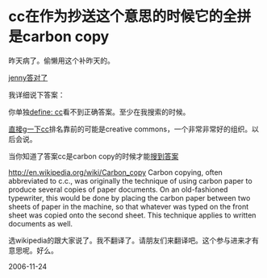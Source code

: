 # cc在作为抄送这个意思的时候它的全拼是carbon copy

昨天病了。偷懒用这个补昨天的。

[jenny答对了](http://pengyou.rijiben.org/node/811#comment-965)

我详细说下答案：

你单独[define: cc](http://www.google.com/search?hs=BpS&hl=en&lr=&newwindow=1&client=firefox-a&rls=org.mozilla%3Aen-US%3Aofficial&q=define%3A+cc+&btnG=Search)看不到正确答案。至少在我搜索的时候。

[直接g一下cc](http://www.google.cn/search?hl=zh-CN&q=cc&btnG=Google+%E6%90%9C%E7%B4%A2&meta=)排名靠前的可能是creative commons，一个非常非常好的组织。以后会说。

当你知道了答案cc是carbon copy的时候才能[搜到答案](http://www.google.com/search?hs=tzn&hl=en&lr=&newwindow=1&client=firefox-a&rls=org.mozilla%3Aen-US%3Aofficial&q=define%3A+carbon+copy&btnG=Search)

http://en.wikipedia.org/wiki/Carbon_copy
Carbon copying, often abbreviated to c.c., was originally the technique of using carbon paper to produce several copies of paper documents. On an old-fashioned typewriter, this would be done by placing the carbon paper between two sheets of paper in the machine, so that whatever was typed on the front sheet was copied onto the second sheet. This technique applies to written documents as well. 

选wikipedia的跟大家说了。我不翻译了。请朋友们来翻译吧。这个参与进来才有意思呢。好么。


2006-11-24